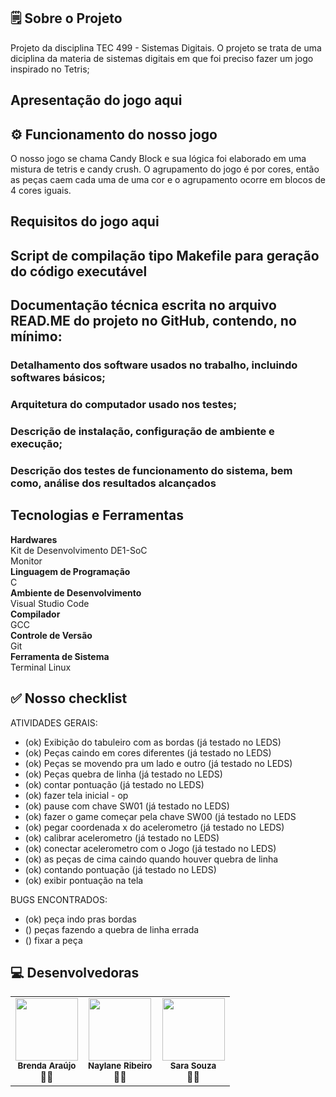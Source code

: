 
## 🗒️ Sobre o Projeto
Projeto da disciplina TEC 499 - Sistemas Digitais.
O projeto se trata de uma diciplina da materia de sistemas digitais em que foi preciso fazer um jogo inspirado no Tetris;

## Apresentação do jogo aqui

## ⚙️ Funcionamento do nosso jogo
O nosso jogo se chama Candy Block e sua lógica foi elaborado em uma mistura de tetris e candy crush. O agrupamento do jogo é por cores, então as peças caem cada uma de uma cor e o agrupamento ocorre em blocos de 4 cores iguais.

## Requisitos do jogo aqui

## Script de compilação tipo Makefile para geração do código executável

## Documentação técnica escrita no arquivo READ.ME do projeto no GitHub, contendo, no mínimo:
### Detalhamento dos software usados no trabalho, incluindo softwares básicos;
### Arquitetura do computador usado nos testes;
### Descrição de instalação, configuração de ambiente e execução;
### Descrição dos testes de funcionamento do sistema, bem como, análise dos resultados alcançados


## Tecnologias e Ferramentas
**Hardwares**   
Kit de Desenvolvimento DE1-SoC   
Monitor   
**Linguagem de Programação**    
C   
**Ambiente de Desenvolvimento**   
Visual Studio Code   
**Compilador**   
GCC   
**Controle de Versão**   
Git     
**Ferramenta de Sistema**   
Terminal Linux   


## ✅ Nosso checklist
ATIVIDADES GERAIS:
* (ok) Exibição do tabuleiro com as bordas (já testado no LEDS)
* (ok) Peças caindo em cores diferentes (já testado no LEDS)
* (ok) Peças se movendo pra um lado e outro (já testado no LEDS)
* (ok) Peças quebra de linha (já testado no LEDS)
* (ok) contar pontuação (já testado no LEDS)
* (ok) fazer tela inicial - op
* (ok) pause com chave SW01 (já testado no LEDS)
* (ok) fazer o game começar pela chave SW00  (já testado no LEDS
* (ok) pegar coordenada x do acelerometro (já testado no LEDS)
* (ok) calibrar acelerometro (já testado no LEDS)
* (ok) conectar acelerometro com o Jogo (já testado no LEDS)
* (ok) as peças de cima caindo quando houver quebra de linha
* (ok) contando pontuação (já testado no LEDS)
* (ok) exibir pontuação na tela

BUGS ENCONTRADOS:
* (ok) peça indo pras bordas 
* () peças fazendo a quebra de linha errada
* () fixar a peça

## 💻 Desenvolvedoras
<table>
  <tr>
    <td align="center"><img style="" src="https://avatars.githubusercontent.com/u/142849685?v=4" width="100px;" alt=""/><br /><sub><b> Brenda Araújo </b></sub></a><br />👨‍💻</a></td>
    <td align="center"><img style="" src="https://avatars.githubusercontent.com/u/89545660?v=4" width="100px;" alt=""/><br /><sub><b> Naylane Ribeiro </b></sub></a><br />👨‍💻</a></td>
    <td align="center"><img style="" src="https://avatars.githubusercontent.com/u/143294885?v=4" width="100px;" alt=""/><br /><sub><b> Sara Souza </b></sub></a><br />👨‍💻</a></td>    
  </tr>
</table>



